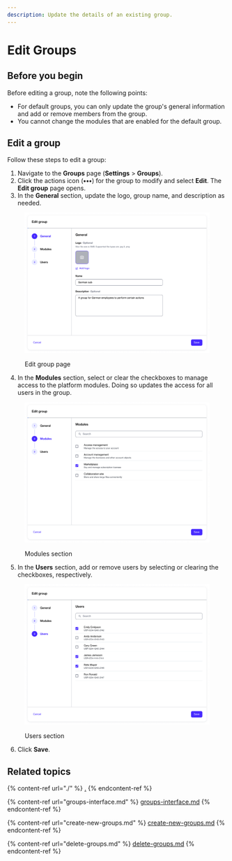 ```yaml
---
description: Update the details of an existing group.
---
```


# Edit Groups

## **Before you begin**

Before editing a group, note the following points:

* For default groups, you can only update the group's general information and add or remove members from the group.&#x20;
* You cannot change the modules that are enabled for the default group.&#x20;

## Edit a group

Follow these steps to edit a group:

1. Navigate to the **Groups** page (**Settings** > **Groups**).&#x20;
2. Click the actions icon (**•••**) for the group to modify and select **Edit**. The **Edit group** page opens.
3. In the **General** section, update the logo, group name, and description as needed.

<figure><img src="../../../.gitbook/assets/image (347).png" alt="" width="563"><figcaption><p>Edit group page</p></figcaption></figure>

4. In the **Modules** section, select or clear the checkboxes to manage access to the platform modules.  Doing so updates the access for all users in the group.

<figure><img src="../../../.gitbook/assets/image (348).png" alt="" width="563"><figcaption><p>Modules section</p></figcaption></figure>

5. In the **Users** section, add or remove users by selecting or clearing the checkboxes, respectively.

<figure><img src="../../../.gitbook/assets/image (349).png" alt="" width="563"><figcaption><p>Users section</p></figcaption></figure>

6. Click **Save**.

## Related topics

{% content-ref url="./" %}
[.](./)
{% endcontent-ref %}

{% content-ref url="groups-interface.md" %}
[groups-interface.md](groups-interface.md)
{% endcontent-ref %}

{% content-ref url="create-new-groups.md" %}
[create-new-groups.md](create-new-groups.md)
{% endcontent-ref %}

{% content-ref url="delete-groups.md" %}
[delete-groups.md](delete-groups.md)
{% endcontent-ref %}

